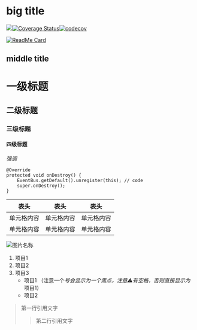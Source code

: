 


big title
==========
![](https://travis-ci.org/66chenbiao/python_code.svg?branch=master)[![Coverage Status](https://coveralls.io/repos/github/66chenbiao/python_code/badge.svg?branch=master)](https://coveralls.io/github/66chenbiao/python_code?branch=master)[![codecov](https://codecov.io/gh/66chenbiao/python_code/branch/master/graph/badge.svg?token=Vm7OAPWtWa)](https://codecov.io/gh/66chenbiao/python_code)


[![ReadMe Card](https://github-readme-stats.vercel.app/api/pin/?username=66chenbiao&repo=python_code)](https://github.com/66chenbiao/python_code)


middle title
------------

# 一级标题
## 二级标题
### 三级标题
#### 四级标题

*强调*
```
@Override
protected void onDestroy() {
    EventBus.getDefault().unregister(this); // code
    super.onDestroy();
}
```  

表头  | 表头  | 表头
---- | ----- | ------  
单元格内容  | 单元格内容 | 单元格内容 
单元格内容  | 单元格内容 | 单元格内容 


![图片名称](https://www.baidu.com/img/bd_logo1.png)

1. 项目1
2. 项目2
3. 项目3
    * 项目1 （注意一个*号会显示为一个黑点，注意⚠️有空格，否则直接显示为*项目1）
    * 项目2  

> 第一行引用文字
>> 第二行引用文字
